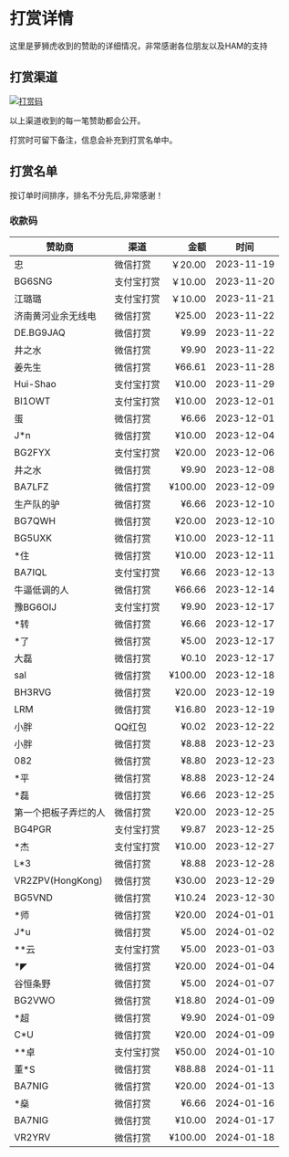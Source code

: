 # 打赏详情

这里是萝狮虎收到的赞助的详细情况，非常感谢各位朋友以及HAM的支持

## 打赏渠道

[![打赏码](https://github.com/losehu/uv-k5-firmware-chinese/blob/main/payment/show.png)](https://github.com/losehu/uv-k5-firmware-chinese/blob/main/payment/payment-codes.md)

以上渠道收到的每一笔赞助都会公开。

打赏时可留下备注，信息会补充到打赏名单中。

## 打赏名单

按订单时间排序，排名不分先后,非常感谢！

### 收款码

| 赞助商              | 渠道    |      金额 | 时间         |
|------------------|-------|--------:|------------|
| 忠                | 微信打赏  |  ￥20.00 | 2023-11-19 |
| BG6SNG           | 支付宝打赏 |  ￥10.00 | 2023-11-20 |
| 江璐璐              | 支付宝打赏 |  ￥10.00 | 2023-11-21 |
| 济南黄河业余无线电        | 微信打赏  |  ¥25.00 | 2023-11-22 |
| DE.BG9JAQ        | 微信打赏  |   ¥9.99 | 2023-11-22 |
| 井之水              | 微信打赏  |   ¥9.90 | 2023-11-22 |
| 姜先生              | 微信打赏  |  ¥66.61 | 2023-11-28 |
| Hui-Shao         | 支付宝打赏 |  ¥10.00 | 2023-11-29 |
| BI1OWT           | 支付宝打赏 |  ¥10.00 | 2023-12-01 |
| 蛋                | 微信打赏  |   ¥6.66 | 2023-12-01 |
| J*n              | 微信打赏  |  ¥10.00 | 2023-12-04 |
| BG2FYX           | 支付宝打赏 |  ¥20.00 | 2023-12-06 |
| 井之水              | 微信打赏  |   ¥9.90 | 2023-12-08 |
| BA7LFZ           | 微信打赏  | ¥100.00 | 2023-12-09 |
| 生产队的驴            | 微信打赏  |   ¥6.66 | 2023-12-10 |
| BG7QWH           | 微信打赏  |  ¥20.00 | 2023-12-10 |
| BG5UXK           | 微信打赏  |  ¥10.00 | 2023-12-11 |
| *住               | 微信打赏  |  ¥10.00 | 2023-12-11 |
| BA7IQL           | 支付宝打赏 |   ¥6.66 | 2023-12-13 |
| 牛逼低调的人           | 微信打赏  |  ¥66.66 | 2023-12-14 |
| 豫BG6OIJ          | 支付宝打赏 |   ¥9.90 | 2023-12-17 |
| *转               | 微信打赏  |   ¥6.66 | 2023-12-17 |
| *了               | 微信打赏  |   ¥5.00 | 2023-12-17 |
| 大磊               | 微信打赏  |   ¥0.10 | 2023-12-17 |
| sal              | 微信打赏  | ¥100.00 | 2023-12-18 |
| BH3RVG           | 微信打赏  |  ¥20.00 | 2023-12-19 |
| LRM              | 微信打赏  |  ¥16.80 | 2023-12-19 |
| 小胖               | QQ红包  |   ¥0.02 | 2023-12-22 |
| 小胖               | 微信打赏  |   ¥8.88 | 2023-12-23 |
| 082              | 微信打赏  |   ¥8.80 | 2023-12-23 |
| *平               | 微信打赏  |   ¥8.88 | 2023-12-24 |
| *磊               | 微信打赏  |   ¥6.66 | 2023-12-25 |
| 第一个把板子弄烂的人       | 微信打赏  |  ¥20.00 | 2023-12-25 |
| BG4PGR           | 支付宝打赏 |   ¥9.87 | 2023-12-25 |
| *杰               | 支付宝打赏 |  ¥10.00 | 2023-12-27 |
| L*3              | 微信打赏  |   ¥8.88 | 2023-12-28 |
| VR2ZPV(HongKong) | 微信打赏  |  ¥30.00 | 2023-12-29 |
| BG5VND           | 微信打赏  |  ¥10.24 | 2023-12-30 |
| *师               | 微信打赏  |  ¥20.00 | 2024-01-01 |
| J*u              | 微信打赏  |   ¥5.00 | 2024-01-02 |
| **云              | 支付宝打赏 |   ¥5.00 | 2023-01-03 |
| *◤               | 微信打赏  |  ¥20.00 | 2024-01-04 |
| 谷恒条野             | 微信打赏  |   ¥5.00 | 2024-01-07 |
| BG2VWO           | 微信打赏  |  ¥18.80 | 2024-01-09 |
| *超               | 微信打赏  |   ¥9.90 | 2024-01-09 |
| C*U              | 微信打赏  |  ¥20.00 | 2024-01-09 |
| **卓              | 支付宝打赏 |  ¥50.00 | 2024-01-10 |
| 董*S              | 微信打赏  |  ¥88.88 | 2024-01-11 |
| BA7NIG           | 微信打赏  |  ¥20.00 | 2024-01-13 |
| *燊               | 微信打赏  |   ¥6.66 | 2024-01-16 |
| BA7NIG           | 微信打赏  |  ¥10.00 | 2024-01-17 |
| VR2YRV           | 微信打赏  | ¥100.00 | 2024-01-18 |













